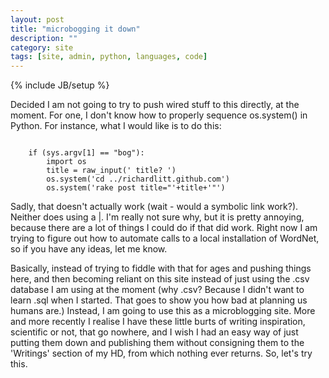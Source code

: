 ```yaml
---
layout: post
title: "microbogging it down"
description: ""
category: site
tags: [site, admin, python, languages, code]
---
```

{% include JB/setup %}

Decided I am not going to try to push wired stuff to this directly, at the moment. For one, I don't know how to properly sequence os.system() in Python. For instance, what I would like is to do this: 

<code>
    if (sys.argv[1] == "bog"):  
        import os  
        title = raw_input(' title? ')  
        os.system('cd ../richardlitt.github.com')  
        os.system('rake post title="'+title+'"')  
</code>

Sadly, that doesn't actually work (wait - would a symbolic link work?). Neither does using a |. I'm really not sure why, but it is pretty annoying, because there are a lot of things I could do if that did work. Right now I am trying to figure out how to automate calls to a local installation of WordNet, so if you have any ideas, let me know. 

Basically, instead of trying to fiddle with that for ages and pushing things here, and then becoming reliant on this site instead of just using the .csv database I am using at the moment (why .csv? Because I didn't want to learn .sql when I started. That goes to show you how bad at planning us humans are.) Instead, I am going to use this as a microblogging site. More and more recently I realise I have these little burts of writing inspiration, scientific or not, that go nowhere, and I wish I had an easy way of just putting them down and publishing them without consigning them to the 'Writings' section of my HD, from which nothing ever returns. So, let's try this.

